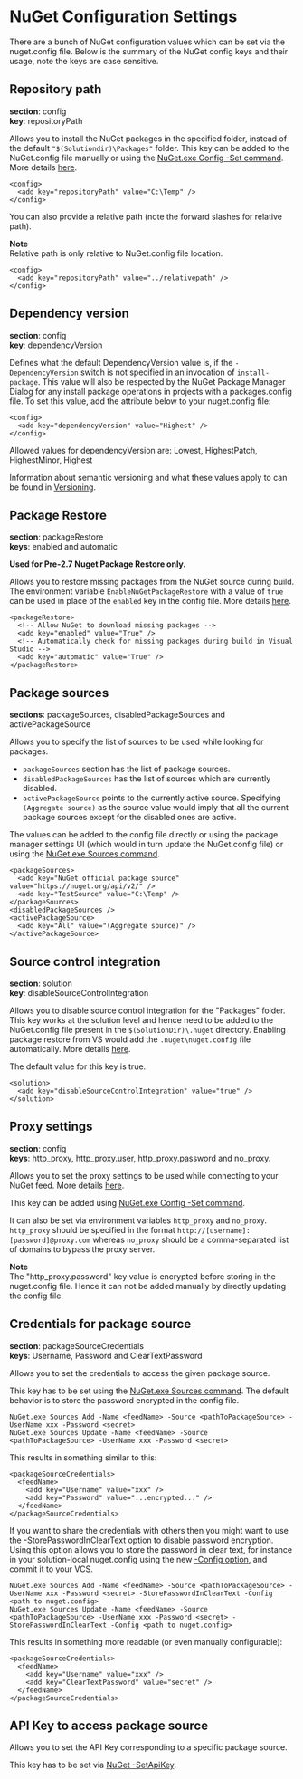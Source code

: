 # NuGet Configuration Settings

There are a bunch of NuGet configuration values which can be set via the nuget.config file.
Below is the summary of the NuGet config keys and their usage, note the keys are case sensitive.

## Repository path

**section**: config  
**key**: repositoryPath

Allows  you to install the NuGet packages in the specified folder, instead of the default `"$(Solutiondir)\Packages"` folder.
This key can be added to the NuGet.config file manually or using the [NuGet.exe Config -Set command](Command-Line-Reference#config-command).
More details [here](../Release-Notes/NuGet-2.1#specify-%E2%80%98packages%E2%80%99-folder-location).

    <config>
      <add key="repositoryPath" value="C:\Temp" />
    </config>

You can also provide a relative path (note the forward slashes for relative path).

<p class="info">
<strong>Note</strong><br/>Relative path is only relative to NuGet.config file location.
</p>

    <config>
      <add key="repositoryPath" value="../relativepath" />
    </config>

## Dependency version

**section**: config  
**key**: dependencyVersion

Defines what the default DependencyVersion value is, if the `-DependencyVersion` switch is not specified in an invocation of `install-package`.
This value will also be respected by the NuGet Package Manager Dialog for any install package operations in projects with a packages.config file.
To set this value, add the attribute below to your nuget.config file:

    <config>
      <add key="dependencyVersion" value="Highest" />
    </config>

Allowed values for dependencyVersion are: Lowest, HighestPatch, HighestMinor, Highest

Information about semantic versioning and what these values apply to can be found in [Versioning](../Create/Versioning#really-brief-introduction-to-semver).

## Package Restore

**section**: packageRestore  
**keys**: enabled and automatic

**Used for Pre-2.7 Nuget Package Restore only.**

Allows you to restore missing packages from the NuGet source during build.
The environment variable `EnableNuGetPackageRestore` with a value of `true` can be used in place of the `enabled` key in the config file.
More details [here](Package-Restore).

    <packageRestore>
      <!-- Allow NuGet to download missing packages -->
      <add key="enabled" value="True" />
      <!-- Automatically check for missing packages during build in Visual Studio -->
      <add key="automatic" value="True" />
    </packageRestore>

## Package sources

**sections**: packageSources, disabledPackageSources and activePackageSource  

Allows you to specify the list of sources to be used while looking for packages.

* `packageSources` section has the list of package sources.
* `disabledPackageSources` has the list of sources which are currently disabled.
* `activePackageSource` points to the currently active source. Specifying `(Aggregate source)` as the source value would imply that all the current package sources except for the disabled ones are active.

The values can be added to the config file directly or using the package manager settings UI (which would in turn update the NuGet.config file) or using the [NuGet.exe Sources command](Command-Line-Reference#sources-command).

    <packageSources>
      <add key="NuGet official package source" value="https://nuget.org/api/v2/" />
      <add key="TestSource" value="C:\Temp" />
    </packageSources>
    <disabledPackageSources />
    <activePackageSource>
      <add key="All" value="(Aggregate source)" />
    </activePackageSource>

## Source control integration

**section**: solution  
**key**: disableSourceControlIntegration

Allows you to disable source control integration for the "Packages" folder.
This key works at the solution level and hence need to be added to the NuGet.config file present in the `$(SolutionDir)\.nuget` directory.
Enabling package restore from VS would add the `.nuget\nuget.config` file automatically.
More details [here](../Docs/Workflows/Using-NuGet-without-committing-packages).

The default value for this key is true.

    <solution>
      <add key="disableSourceControlIntegration" value="true" />
    </solution>

## Proxy settings

**section**: config  
**keys**: http_proxy, http_proxy.user, http_proxy.password and no_proxy.

Allows you to set the proxy settings to be used while connecting to your NuGet feed.
More details [here](http://skolima.blogspot.com/2012/07/nuget-proxy-settings.html).

This key can be added using [NuGet.exe Config -Set command](Command-Line-Reference#config-command).

It can also be set via environment variables `http_proxy` and `no_proxy`. `http_proxy` should be specified in the format `http://[username]:[password]@proxy.com` whereas `no_proxy` should be a comma-separated list of domains to bypass the proxy server.

<p class="info">
<strong>Note</strong><br />The "http_proxy.password" key value is encrypted before storing in the nuget.config file.
Hence it can not be added manually by directly updating the config file.
</p>

## Credentials for package source

**section**: packageSourceCredentials  
**keys**: Username, Password and ClearTextPassword

Allows you to set the credentials to access the given package source.

This key has to be set using the [NuGet.exe Sources command](Command-Line-Reference#sources-command).
The default behavior is to store the password encrypted in the config file.

    NuGet.exe Sources Add -Name <feedName> -Source <pathToPackageSource> -UserName xxx -Password <secret>
    NuGet.exe Sources Update -Name <feedName> -Source <pathToPackageSource> -UserName xxx -Password <secret> 

This results in something similar to this:

    <packageSourceCredentials>
      <feedName>
        <add key="Username" value="xxx" />
        <add key="Password" value="...encrypted..." />
      </feedName>
    </packageSourceCredentials>

If you want to share the credentials with others then you might want to use the -StorePasswordInClearText option to disable password encryption.
Using this option allows you to store the password in clear text, for instance in your solution-local nuget.config using the new [-Config option](Command-Line-Reference#config-command), and commit it to your VCS.

    NuGet.exe Sources Add -Name <feedName> -Source <pathToPackageSource> -UserName xxx -Password <secret> -StorePasswordInClearText -Config <path to nuget.config>
    NuGet.exe Sources Update -Name <feedName> -Source <pathToPackageSource> -UserName xxx -Password <secret> -StorePasswordInClearText -Config <path to nuget.config>

This results in something more readable (or even manually configurable):

    <packageSourceCredentials>
      <feedName>
        <add key="Username" value="xxx" />
        <add key="ClearTextPassword" value="secret" />
      </feedName>
    </packageSourceCredentials>

## API Key to access package source

Allows you to set the API Key corresponding to a specific package source.

This key has to be set via [NuGet -SetApiKey](Command-Line-Reference#setapikey-command).
